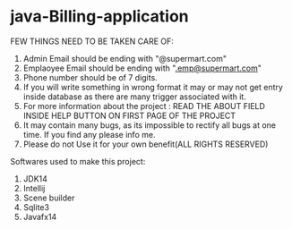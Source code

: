 # java-Billing-application
FEW THINGS NEED TO BE TAKEN CARE OF:
1. Admin Email should be ending with "@supermart.com"
2. Emplaoyee Email should be ending with ".emp@supermart.com"
3. Phone number should be of 7 digits.
4. If you will write something in wrong format it may or may not get entry inside database as there are 
 many trigger associated with it.
5. For more information about the project : READ THE ABOUT FIELD INSIDE HELP BUTTON ON FIRST PAGE OF THE PROJECT
6. It may contain many bugs,  as its impossible to rectify all bugs at one time. If you find any please info me.
7. Please do not Use it for your own benefit(ALL RIGHTS RESERVED)

Softwares used to make this project:
1. JDK14
2. Intellij
3. Scene builder
4. Sqlite3
5. Javafx14
